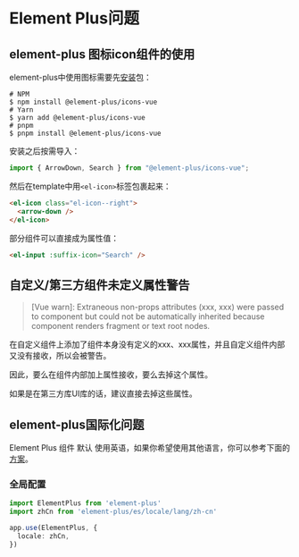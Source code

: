 # Element Plus问题

## element-plus 图标icon组件的使用

element-plus中使用图标需要先[安装](https://element-plus.gitee.io/zh-CN/component/icon.html)包：

```
# NPM
$ npm install @element-plus/icons-vue
# Yarn
$ yarn add @element-plus/icons-vue
# pnpm
$ pnpm install @element-plus/icons-vue
```

安装之后按需导入：

```ts
import { ArrowDown, Search } from "@element-plus/icons-vue";
```

然后在template中用`<el-icon>`标签包裹起来：

```html
<el-icon class="el-icon--right">
  <arrow-down />
</el-icon>
```

部分组件可以直接成为属性值：

```html
<el-input :suffix-icon="Search" />
```

## 自定义/第三方组件未定义属性警告

> \[Vue warn]: Extraneous non-props attributes (xxx, xxx) were passed to component but could not be automatically inherited because component renders fragment or text root nodes.

在自定义组件上添加了组件本身没有定义的xxx、xxx属性，并且自定义组件内部又没有接收，所以会被警告。

因此，要么在组件内部加上属性接收，要么去掉这个属性。

如果是在第三方库UI库的话，建议直接去掉这些属性。

## element-plus国际化问题

Element Plus 组件 默认 使用英语，如果你希望使用其他语言，你可以参考下面的[方案](https://element-plus.gitee.io/zh-CN/guide/i18n.html)。

### 全局配置

```ts
import ElementPlus from 'element-plus'
import zhCn from 'element-plus/es/locale/lang/zh-cn'

app.use(ElementPlus, {
  locale: zhCn,
})
```

##
